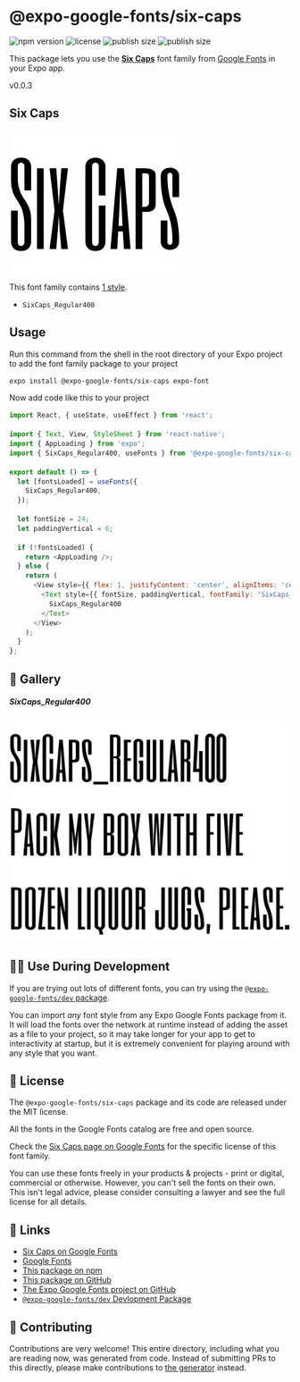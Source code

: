 # @expo-google-fonts/six-caps

![npm version](https://flat.badgen.net/npm/v/@expo-google-fonts/six-caps)
![license](https://flat.badgen.net/github/license/expo/google-fonts)
![publish size](https://flat.badgen.net/packagephobia/install/@expo-google-fonts/six-caps)
![publish size](https://flat.badgen.net/packagephobia/publish/@expo-google-fonts/six-caps)

This package lets you use the [**Six Caps**](https://fonts.google.com/specimen/Six+Caps) font family from [Google Fonts](https://fonts.google.com/) in your Expo app.

v0.0.3

## Six Caps

![Six Caps](./font-family.png)

This font family contains [1 style](#-gallery).

- `SixCaps_Regular400`

## Usage

Run this command from the shell in the root directory of your Expo project to add the font family package to your project
```sh
expo install @expo-google-fonts/six-caps expo-font
```

Now add code like this to your project
```js
import React, { useState, useEffect } from 'react';

import { Text, View, StyleSheet } from 'react-native';
import { AppLoading } from 'expo';
import { SixCaps_Regular400, useFonts } from '@expo-google-fonts/six-caps';

export default () => {
  let [fontsLoaded] = useFonts({
    SixCaps_Regular400,
  });

  let fontSize = 24;
  let paddingVertical = 6;

  if (!fontsLoaded) {
    return <AppLoading />;
  } else {
    return (
      <View style={{ flex: 1, justifyContent: 'center', alignItems: 'center' }}>
        <Text style={{ fontSize, paddingVertical, fontFamily: 'SixCaps_Regular400' }}>
          SixCaps_Regular400
        </Text>
      </View>
    );
  }
};

```

## 🔡 Gallery

##### SixCaps_Regular400
![SixCaps_Regular400](./ecba544210f8553e76664f6e55b95afb42c005696628af22f50b59b88678debd.ttf.png)


## 👩‍💻 Use During Development

If you are trying out lots of different fonts, you can try using the [`@expo-google-fonts/dev` package](https://github.com/expo/google-fonts/tree/master/font-packages/dev#readme).

You can import *any* font style from any Expo Google Fonts package from it. It will load the fonts
over the network at runtime instead of adding the asset as a file to your project, so it may take longer
for your app to get to interactivity at startup, but it is extremely convenient
for playing around with any style that you want.

## 📖 License

The `@expo-google-fonts/six-caps` package and its code are released under the MIT license.

All the fonts in the Google Fonts catalog are free and open source.

Check the [Six Caps page on Google Fonts](https://fonts.google.com/specimen/Six+Caps) for the specific license of this font family.

You can use these fonts freely in your products & projects - print or digital, commercial or otherwise. However, you can't sell the fonts on their own. This isn't legal advice, please consider consulting a lawyer and see the full license for all details.

## 🔗 Links

- [Six Caps on Google Fonts](https://fonts.google.com/specimen/Six+Caps)
- [Google Fonts](https://fonts.google.com/)
- [This package on npm](https://www.npmjs.com/package/@expo-google-fonts/six-caps)
- [This package on GitHub](https://github.com/expo/google-fonts/tree/master/font-packages/six-caps)
- [The Expo Google Fonts project on GitHub](https://github.com/expo/google-fonts)
- [`@expo-google-fonts/dev` Devlopment Package](https://github.com/expo/google-fonts/tree/master/font-packages/dev)


## 🤝 Contributing

Contributions are very welcome! This entire directory, including what you are reading now, was generated from code. Instead of submitting PRs to this directly, please make contributions to [the generator](https://github.com/expo/google-fonts/tree/master/packages/generator) instead.

